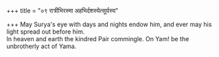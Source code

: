 +++
title = "०९ रात्रीभिरस्मा अहभिर्दशस्येत्सूर्यस्य"

+++
May Surya's eye with days and nights endow him, and ever may his light spread out before him.  
     In heaven and earth the kindred Pair commingle. On Yam! be the unbrotherly act of Yama.